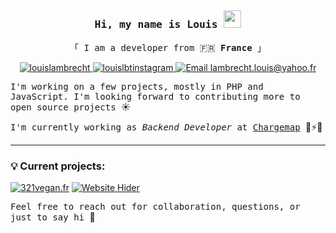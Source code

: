 ## 


<!-- Intro  -->
<h3 align="center">
        <samp>Hi, my name is Louis   <img src="https://media.giphy.com/media/hvRJCLFzcasrR4ia7z/giphy.gif" width="28">
        </samp>
</h3>

<p align="center"> 
  <samp>
    「 I am a developer from 🇫🇷 <b>France</b> 」
    <br>
  </samp>
</p>


<p align="center">

 <a href="https://www.linkedin.com/in/louis-lambrecht-19b24411a/" target="_blank">
  <img src="https://img.shields.io/badge/LinkedIn-0077B5?style=for-the-badge&logo=linkedin&logoColor=white" alt="louislambrecht"/>
 </a>

 <a href="https://www.instagram.com/lbt_louis.v/" target="_blank">
  <img src="https://img.shields.io/badge/Instagram-fe4164?style=for-the-badge&logo=instagram&logoColor=white" alt="louislbtinstagram" />
 </a> 

<a href="mailto:lambrecht.louis@yahoo.fr">
  <img src="https://img.shields.io/badge/Email-000001?style=for-the-badge&logo=mail.ru&logoColor=white" alt="Email lambrecht.louis@yahoo.fr"/>
</a>

</p>

<p>
<samp>
I'm working on a few projects, mostly in PHP and JavaScript. I'm looking forward to contributing more to open source projects </samp>☀️ 

<samp>I'm currently working as *Backend Developer* at [Chargemap](https://fr.chargemap.com/) </samp>🚗⚡🔋
</p>
<hr>

### 💡 Current projects:

[![321vegan.fr](https://img.shields.io/badge/-🌱&nbsp;&nbsp;321vegan.fr-000000?style=for-the-badge)](https://github.com/adamalston/v2)
[![Website Hider](https://img.shields.io/badge/-🚩&nbsp;&nbsp;Website&nbsp;Hider-000000?style=for-the-badge)](https://github.com/llambrecht/hide_websites_plugin)


<samp> Feel free to reach out for collaboration, questions, or just to say hi </samp> 👋
